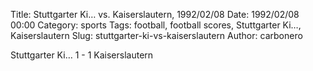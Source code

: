 Title: Stuttgarter Ki… vs. Kaiserslautern, 1992/02/08
Date: 1992/02/08 00:00
Category: sports
Tags: football, football scores, Stuttgarter Ki…, Kaiserslautern
Slug: stuttgarter-ki-vs-kaiserslautern
Author: carbonero


Stuttgarter Ki… 1 - 1 Kaiserslautern
